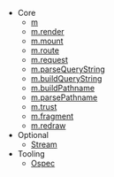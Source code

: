 - Core
	- [m](hyperscript.md)
	- [m.render](render.md)
	- [m.mount](mount.md)
	- [m.route](route.md)
	- [m.request](request.md)
	- [m.parseQueryString](parseQueryString.md)
	- [m.buildQueryString](buildQueryString.md)
	- [m.buildPathname](buildPathname.md)
	- [m.parsePathname](parsePathname.md)
	- [m.trust](trust.md)
	- [m.fragment](fragment.md)
	- [m.redraw](redraw.md)
- Optional
	- [Stream](stream.md)
- Tooling
	- [Ospec](https://github.com/MithrilJS/ospec)
